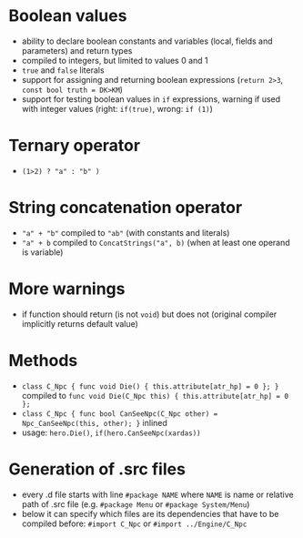 # Boolean values
 - ability to declare boolean constants and variables (local, fields and parameters) and return types
 - compiled to integers, but limited to values 0 and 1
 - `true` and `false` literals
 - support for assigning and returning boolean expressions (`return 2>3`, `const bool truth = DK>KM`)
 - support for testing boolean values in `if` expressions, warning if used with integer values (right: `if(true)`, wrong: `if (1)`)

# Ternary operator
 - `(1>2) ? "a" : "b" )`

# String concatenation operator
 - `"a" + "b"` compiled to `"ab"` (with constants and literals)
 - `"a" + b` compiled to `ConcatStrings("a", b)` (when at least one operand is variable)

# More warnings
 - if function should return (is not `void`) but does not (original compiler implicitly returns default value)
 
# Methods
 - `class C_Npc { func void Die() { this.attribute[atr_hp] = 0 }; }` compiled to `func void Die(C_Npc this) { this.attribute[atr_hp] = 0 };`
 - `class C_Npc { func bool CanSeeNpc(C_Npc other) = Npc_CanSeeNpc(this, other); }` inlined
 - usage: `hero.Die()`, `if(hero.CanSeeNpc(xardas))`

# Generation of .src files
 - every .d file starts with line `#package NAME` where `NAME` is name or relative path of .src file (e.g. `#package Menu` or `#package System/Menu`)
 - below it can specify which files are its dependencies that have to be compiled before: `#import C_Npc` or `#import ../Engine/C_Npc`
 
